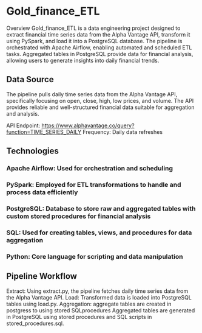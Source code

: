 # Gold_finance_ETL
Overview
Gold_finance_ETL is a data engineering project designed to extract financial time series data from the Alpha Vantage API, transform it using PySpark, and load it into a PostgreSQL database. The pipeline is orchestrated with Apache Airflow, enabling automated and scheduled ETL tasks. Aggregated tables in PostgreSQL provide data for financial analysis, allowing users to generate insights into daily financial trends.

## Data Source
The pipeline pulls daily time series data from the Alpha Vantage API, specifically focusing on open, close, high, low prices, and volume. The API provides reliable and well-structured financial data suitable for aggregation and analysis.

API Endpoint: https://www.alphavantage.co/query?function=TIME_SERIES_DAILY
Frequency: Daily data refreshes
## Technologies
### Apache Airflow: Used for orchestration and scheduling
### PySpark: Employed for ETL transformations to handle and process data efficiently
### PostgreSQL: Database to store raw and aggregated tables with custom stored procedures for financial analysis
### SQL: Used for creating tables, views, and procedures for data aggregation
### Python: Core language for scripting and data manipulation
## Pipeline Workflow
Extract:
Using extract.py, the pipeline fetches daily time series data from the Alpha Vantage API.
Load:
Transformed data is loaded into PostgreSQL tables using load.py.
Aggregation:
aggregate tables are created in postgress to using stored SQLprocedures
Aggregated tables are generated in PostgreSQL using stored procedures and SQL scripts in stored_procedures.sql.
